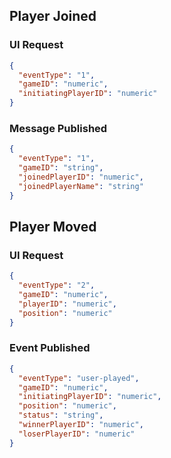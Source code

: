 ## Player Joined
### UI Request
```json
{
  "eventType": "1",
  "gameID": "numeric",
  "initiatingPlayerID": "numeric"
}
```

### Message Published
```json
{
  "eventType": "1",
  "gameID": "string",
  "joinedPlayerID": "numeric",
  "joinedPlayerName": "string"
}
```

## Player Moved

### UI Request
```json
{
  "eventType": "2",
  "gameID": "numeric",
  "playerID": "numeric",
  "position": "numeric"
}
```

### Event Published
```json
{
  "eventType": "user-played",
  "gameID": "numeric",
  "initiatingPlayerID": "numeric",
  "position": "numeric",
  "status": "string",
  "winnerPlayerID": "numeric",
  "loserPlayerID": "numeric"
}
```

